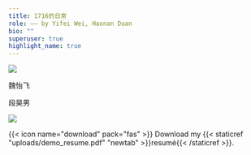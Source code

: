 ```yaml
---
title: 1716的日常
role: —— by Yifei Wei, Haonan Duan
bio: ""
superuser: true
highlight_name: true
---
```

<div>

<img src="https://s4.ax1x.com/2021/12/19/TZaYM6.jpg" style="vertical-align:left;"/>

<span>魏怡飞</span>

</div>

<div>

<span>段昊男</span>

<img src="https://s4.ax1x.com/2021/12/19/TZatsK.jpg" style="vertical-align:right;"/>

</div>

{{< icon name="download" pack="fas" >}} Download my {{< staticref "uploads/demo_resume.pdf" "newtab" >}}resumé{{< /staticref >}}.